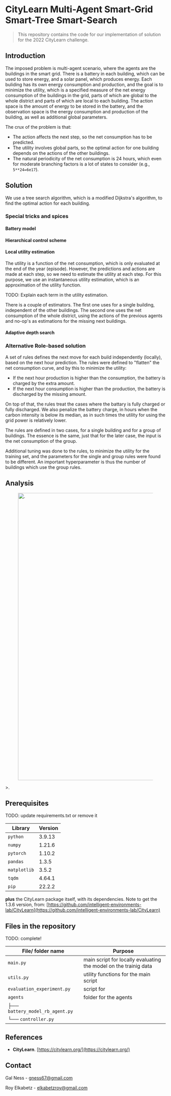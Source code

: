 # CityLearn Multi-Agent Smart-Grid Smart-Tree Smart-Search
 
> This repository contains the code for our implementation of solution for the 2022 CityLearn challenge.

## Introduction

The imposed problem is multi-agent scenario, where the agents are the buildings in the smart grid.
There is a battery in each building, which can be used to store energy, and a solar panel, which produces energy.
Each buliding has its own energy consumption and production, and the goal is to minimize the utility,
which is a specified measure of the net energy consumption of the buildings in the grid, 
parts of which are global to the whole district and parts of which are local to each building.
The action space is the amount of energy to be stored in the battery, and the observation space is the
energy consumption and production of the building, as well as additional global parameters.

The crux of the problem is that:
- The action affects the next step, so the net consumption has to be predicted.
- The utility involves global parts, so the optimal action for one building depends on the actions of the other buildings.
- The natural periodicity of the net consumption is 24 hours, which even for moderate branching factors is a lot of states to consider (e.g., `5**24=6e17`).

## Solution
We use a tree search algorithm, which is a modified Dijkstra's algorithm, to find the optimal action for each building.

### Special tricks and spices

#### Battery model

#### Hierarchical control scheme

#### Local utility estimation
The utility is a function of the net consumption, which is only evaluated at the end of the year (episode).
However, the predictions and actions are made at each step, so we need to estimate the utility at each step.
For this purpose, we use an instantaneous utility estimation, which is an approximation of the utility function.

TODO: Explain each term in the utility estimation.

There is a couple of estimators.
The first one uses for a single building, independent of the other buildings.
The second one uses the net consumption of the whole district, using the actions of the previous agents and 
no-op's as estimations for the missing next buildings.

#### Adaptive depth search

### Alternative Role-based solution
A set of rules defines the next move for each build independently (locally), based on the next hour prediction.
The rules were defined to "flatten" the net consumption curve, and by this to minimize the utility:
- If the next hour production is higher than the consumption, the battery is charged by the extra amount.
- If the next hour consumption is higher than the production, the battery is discharged by the missing amount.

On top of that, the rules treat the cases where the battary is fully charged or fully discharged.
We also penalize the battery charge, in hours when the carbon intensity is below its median,
as in such times the utility for using the grid power is relatively lower.

The rules are defined in two cases, for a single building and for a group of buildings.
The essence is the same, just that for the later case, the input is the net consumption of the group.

Additional tuning was done to the rules, to minimize the utility for the training set, and the parameters for the
single and group rules were found to be different.
An important hyperparameter is thus the number of buildings which use the group rules.


## Analysis
<figure>
<img src="/"  width="900" 
alt="."/>
</figure>
>.

 
## Prerequisites
TODO: update requirements.txt or remove it

| Library      | Version |
|--------------|---------|
| `python`     | 3.9.13  |
| `numpy`      | 1.21.6  |
| `pytorch`    | 1.10.2  |
| `pandas`     | 1.3.5   |
| `matplotlib` | 3.5.2   |
| `tqdm`       | 4.64.1  |
| `pip`        | 22.2.2  |

**plus** the CityLearn package itself, with its dependencies.
Note to get the 1.3.6 version, from:
[https://github.com/intelligent-environments-lab/CityLearn](https://github.com/intelligent-environments-lab/CityLearn)


## Files in the repository

TODO: complete!

| File/ folder name               | Purpose                                                          |
|---------------------------------|------------------------------------------------------------------|
| `main.py`                       | main script for locally evaluating the model on the trainig data |
| `utils.py`                      | utility functions for the main script                            |
| `evaluation_experiment.py`      | script for                                                       |
| `agents`                        | folder for the agents                                            |
| ├── `battery_model_rb_agent.py` |                                                                  |
| └── `controller.py`             |                                                                  |


## References
- **CityLearn**. [https://citylearn.org/](https://citylearn.org/)


## Contact

Gal Ness - [gness67@gmail.com](mailto:gness67@gmail.com)

Roy Elkabetz - [elkabetzroy@gmail.com](mailto:elkabetzroy@gmail.com)